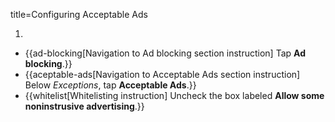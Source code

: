title=Configuring Acceptable Ads

1. <? include open-setting-ios ?>
* {{ad-blocking[Navigation to Ad blocking section instruction] Tap <strong>Ad blocking</strong>.}}
* {{aceptable-ads[Navigation to Acceptable Ads section instruction] Below <em>Exceptions</em>, tap <strong>Acceptable Ads</strong>.}}
* {{whitelist[Whitelisting instruction] Uncheck the box labeled <strong>Allow some noninstrusive advertising</strong>.}}
